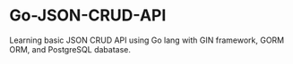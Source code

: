 # Go-JSON-CRUD-API

Learning basic JSON CRUD API using Go lang with GIN framework, GORM ORM, and PostgreSQL dabatase.
